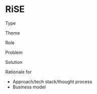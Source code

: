 # RiSE

Type

Theme

Role

Problem

Solution

Rationale for

- Approach/tech stack/thought process
- Business model